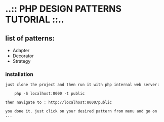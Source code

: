 # ..:: PHP DESIGN PATTERNS TUTORIAL ::..

## list of patterns: 
  - Adapter
  - Decorator
  - Strategy
  
### installation
    just clone the project and then run it with php internal web server:
    
        php -S localhost:8000 -t public
    
    then navigate to : http://localhost:8000/public
    
    you done it. just click on your desired pattern from menu and go on ...
          